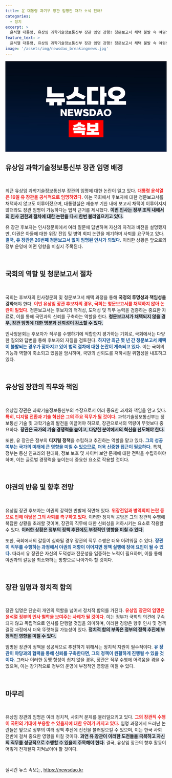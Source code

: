 ```yaml
---
title: 윤 대통령 과기부 장관 임명안 재가 소식 전해!
categories:
  - 정치
excerpt: >
  윤석열 대통령, 유상임 과학기술정보통신부 장관 임명 강행! 청문보고서 채택 불발 속 야권의 사퇴 요구에도 불구하고, 26번째 무보고 임명 인사로 역사에 남게 될까요? 클릭해서 자세히 알아보세요!
feature_text: >
  윤석열 대통령, 유상임 과학기술정보통신부 장관 임명 강행! 청문보고서 채택 불발 속 야권의 사퇴 요구에도 불구하고, 26번째 무보고 임명 인사로 역사에 남게 될까요? 클릭해서 자세히 알아보세요!
image: '/assets/img/newsdao_breakingnews.jpg'
---
```


<p><img src="/assets/img/newsdao_breakingnews.jpg" alt="koreaapp 속보" /></p>

<h2 data-ke-size="size26">유상임 과학기술정보통신부 장관 임명 배경</h2>

<p data-ke-size="size16">&nbsp;</p>

<p>최근 유상임 과학기술정보통신부 장관의 임명에 대한 논란이 일고 있다. <b><span style="color: #ee2323;">대통령 윤석열은 16일 유 장관을 공식적으로 임명하였다.</span></b> 이는 국회에서 후보자에 대한 청문보고서를 채택하지 않고도 이루어졌으며, 대통령실은 재송부 기한 내에 보고서 채택이 이루어지지 않더라도 장관 임명이 가능하다는 법적 근거를 제시했다. <b><span style="background-color: #21538527;">이번 인사는 정부 조직 내에서의 인사 권한과 절차에 대한 논란을 다시 한번 불러일으키고 있다.</span></b> </p>

<p>유 장관 후보자는 인사청문회에서 여러 질문에 답변하며 자신의 자격과 비전을 설명했지만, 야권은 아들에 대한 위장 전입 및 병역 회피 논란을 제기하며 사퇴를 요구하고 있다. <b><span style="color: #1a5490;">결국, 유 장관은 26번째 청문보고서 없이 임명된 인사가 되었다.</span></b> 이러한 상황은 앞으로의 정부 운영에 어떤 영향을 미칠지 주목된다.</p>

<p data-ke-size="size16">&nbsp;</p>

<h2 data-ke-size="size26">국회의 역할 및 청문보고서 절차</h2>

<p data-ke-size="size16">&nbsp;</p>

<p>국회는 후보자의 인사청문회 및 청문보고서 채택 과정을 통해 <strong>국정의 투명성과 책임성을 강화</strong>해야 한다. <b><span style="color: #ee2323;">이번 유상임 장관 후보자의 경우, 국회는 청문보고서를 채택하지 않아 논란이 일었다.</span></b> 청문보고서는 후보자의 적격성, 도덕성 및 직무 능력을 검증하는 중요한 자료로, 이를 통해 국민과의 신뢰를 구축하는 역할을 한다. <b><span style="background-color: #21538527;">청문보고서가 채택되지 않을 경우, 장관 임명에 대한 명분과 신뢰성이 감소할 수 있다.</span></b> </p>

<p>인사청문회는 후보자가 직무를 수행하기에 적합한지 평가하는 기회로, 국회에서는 다양한 질의와 답변을 통해 후보자의 자질을 검토한다. <b><span style="color: #1a5490;">하지만 최근 몇 년 간 청문보고서 채택이 불발되는 경우가 잦아지고 있어 법적 절차에 대한 논란이 계속되고 있다.</span></b> 이는 국회의 기능과 역할이 축소되고 있음을 암시하며, 국민의 신뢰도를 저하시킬 위험성을 내포하고 있다.</p>

<p data-ke-size="size16">&nbsp;</p>

<h2 data-ke-size="size26">유상임 장관의 직무와 책임</h2>

<p data-ke-size="size16">&nbsp;</p>

<p>유상임 장관은 과학기술정보통신부의 수장으로서 여러 중요한 과제와 책임을 안고 있다. <b><span style="color: #ee2323;">특히, 디지털 전환과 기술 혁신은 그의 주요 직무가 될 것이다.</span></b> 과학기술정보통신부는 정보통신 기술 및 과학기술의 발전을 이끌어야 하므로, 장관으로서의 역량이 무엇보다 중요하다. <b><span style="background-color: #21538527;">장관은 국가의 기술 경쟁력을 높이고, 다양한 분야에서의 혁신을 선도해야 한다.</span></b> </p>

<p>또한, 유 장관은 정부의 <strong>디지털 정책</strong>을 수립하고 추진하는 역할을 맡고 있다. <b><span style="color: #1a5490;">그의 성공 여부는 국가의 미래에 큰 영향을 미칠 수 있으므로, 더욱 신중한 접근이 필요하다.</span></b> 특히, 정부는 통신 인프라의 현대화, 정보 보호 및 사이버 보안 문제에 대한 전략을 수립하여야 하며, 이는 글로벌 경쟁력을 높이는데 중요한 요소로 작용할 것이다.</p>

<p data-ke-size="size16">&nbsp;</p>

<h2 data-ke-size="size26">야권의 반응 및 향후 전망</h2>

<p data-ke-size="size16">&nbsp;</p>

<p>유상임 장관 후보자는 야권의 강력한 반발에 직면해 있다. <b><span style="color: #ee2323;">위장전입과 병역회피 논란 등으로 인해 야당은 그의 사퇴를 촉구하고 있다.</span></b> 이러한 정치적 공방은 그의 장관직 수행에 복잡한 상황을 초래할 것이며, 장관의 직무에 대한 신뢰성을 저하시키는 요소로 작용할 수 있다. <b><span style="background-color: #21538527;">이러한 상황은 정부의 정책 추진에도 부정적인 영향을 미칠 수 있다.</span></b> </p>

<p>또한, 국회에서의 갈등이 심화될 경우 장관의 직무 수행은 더욱 어려워질 수 있다. <b><span style="color: #1a5490;">장관이 직무를 수행하는 과정에서 야권의 저항이 이어지면 정책 실행에 장애 요인이 될 수 있다.</span></b> 따라서 유 장관은 자신의 도덕성과 전문성을 입증하는 노력이 필요하며, 이를 통해 야권과의 갈등을 최소화하는 방향으로 나아가야 할 것이다. </p>

<p data-ke-size="size16">&nbsp;</p>

<h2 data-ke-size="size26">장관 임명과 정치적 함의</h2>

<p data-ke-size="size16">&nbsp;</p>

<p>장관 임명은 단순히 개인의 역할을 넘어서 정치적 함의를 가진다. <b><span style="color: #ee2323;">유상임 장관의 임명은 윤석열 정부의 인사 철학을 보여주는 사례가 될 것이다.</span></b> 이는 정부가 국회의 의견에 구속되지 않고 독립적으로 인사를 단행할 것임을 의미하며, 이러한 경향은 향후 인사 및 정책 결정 과정에서 더욱 뚜렷해질 가능성이 있다. <b><span style="background-color: #21538527;">정치적 합의 부족은 정부의 정책 추진에 부정적인 영향을 미칠 수 있다.</span></b></p>

<p>임명된 장관이 정책을 성공적으로 추진하기 위해서는 정치적 지원이 필수적이다. <b><span style="color: #1a5490;">유 장관이 야당과의 협력을 통해 신뢰를 구축한다면, 그의 정책이 원활하게 진행될 수 있을 것이다.</span></b> 그러나 이러한 동맹 형성이 쉽지 않을 경우, 장관은 직무 수행에 어려움을 겪을 수 있으며, 이는 장기적으로 정부의 운영에 부정적인 영향을 미칠 수 있다.</p>

<p data-ke-size="size16">&nbsp;</p>

<h2 data-ke-size="size26">마무리</h2>

<p data-ke-size="size16">&nbsp;</p>

<p>유상임 장관의 임명은 여러 정치적, 사회적 문제를 불러일으키고 있다. <b><span style="color: #ee2323;">그의 장관직 수행이 국민의 기대에 부응할 수 있을지에 대한 우려가 커지고 있다.</span></b> 임명 과정에서 드러난 논란들은 앞으로 정부의 여러 정책 추진에 진전을 불러일으킬 수 있으며, 이는 한국 사회 전반에 걸쳐 중요한 영향을 미칠 것이다. <b><span style="background-color: #21538527;">과연 유 장관이 이러한 도전들을 극복하고 자신의 직무를 성공적으로 수행할 수 있을지 주목해야 한다.</span></b> 결국, 유상임 장관의 향후 활동이 어떻게 전개될지 지켜보아야 할 것이다. </p>

<p data-ke-size="size16">&nbsp;</p>
실시간 뉴스 속보는, <a href="https://newsdao.kr" rel="dofollow">https://newsdao.kr</a>


